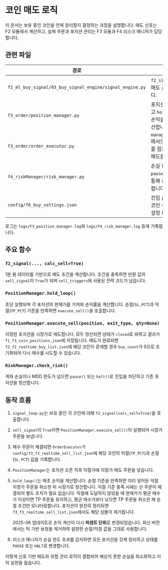 # 코인 매도 로직

이 문서는 보유 중인 코인을 언제 정리할지 결정하는 과정을 설명합니다.
매도 신호는 F2 모듈에서 계산하고, 실제 주문과 포지션 관리는
F3 모듈과 F4 리스크 매니저가 담당합니다.

## 관련 파일

| 경로 | 설명 |
| --- | --- |
| `f2_ml_buy_signal/03_buy_signal_engine/signal_engine.py` | `f2_signal()` 함수가 매도 공식을 평가합니다. |
| `f3_order/position_manager.py` | 포지션 정보를 저장하고 `hold_loop()`에서 손익을 주기적으로 계산합니다. |
| `f3_order/order_executor.py` | `manage_positions()` 메서드로 포지션 상태를 점검하고 필요 시 매도를 실행합니다. |
| `f4_riskManager/risk_manager.py` | 손실 한도 초과 시 `pause()`나 `halt()`를 통해 강제 청산을 수행합니다. |
| `config/f6_buy_settings.json` | 진입 금액과 동시 보유 코인 수 등을 지정하는 설정 파일입니다. |

로그는 `logs/F3_position_manager.log`와 `logs/F4_risk_manager.log` 등에 기록됩니다.

## 주요 함수

### `f2_signal(..., calc_sell=True)`
1분 봉 데이터를 기반으로 매도 조건을 계산합니다.
조건을 충족하면 반환 값의 `sell_signal`이 `True`가 되며
`sell_triggers`에 사용된 전략 코드가 남습니다.

### `PositionManager.hold_loop()`
초당 실행되며 각 포지션의 현재가를 가져와 손익률을 계산합니다.
손절(`SL_PCT`)과 익절(`TP_PCT`) 기준을 만족하면
`execute_sell()`을 호출합니다.

### `PositionManager.execute_sell(position, exit_type, qty=None)`
지정된 포지션을 시장가로 매도합니다.
모두 청산되면 상태가 `closed`로 바뀌고 결과가 `f1_f3_coin_positions.json`에 저장됩니다.
매도가 완료되면 `f2_f2_realtime_buy_list.json`에 해당 코인이 존재할 경우 `buy_count`가 0으로 초기화되어 다시 매수를 시도할 수 있습니다.

### `RiskManager.check_risk()`
계좌 손실이나 MDD 한도가 넘으면 `pause()` 또는 `halt()`로 진입을 차단하고
기존 포지션을 청산합니다.

## 동작 흐름

1. `signal_loop.py`는 보유 중인 각 코인에 대해 `f2_signal(calc_sell=True)`을 호출합니다.
2. `sell_signal`이 `True`이면 `PositionManager.execute_sell()`이 실행되어 시장가 주문을 보냅니다.
3. 매수 주문이 체결되면 `OrderExecutor`가 `config/f3_f3_realtime_sell_list.json`에
   해당 코인의 익절(`TP_PCT`)과 손절(`SL_PCT`) 값을 기록합니다.
4. `PositionManager`는 포지션 오픈 직후 익절가에 지정가 매도 주문을 넣습니다.
5. `hold_loop()`는 매초 손익을 계산합니다. 손절 기준을 만족하면 미리 넣어둔
   익절 지정가 주문을 취소한 뒤 시장가로 청산합니다. 익절 기준 충족 시에는
   선 주문이 체결되어 별도 조치가 필요 없습니다. 익절에 도달하지 않았을 때
   현재가가 평균 매수가 이상이면 TP 주문을 유지하고, 평균 매수가보다 낮으면
   TP 주문을 취소한 채 손절 조건만 모니터링합니다.
   포지션이 완전히 정리되면 `f3_f3_realtime_sell_list.json`에서도 해당 심볼이
   제거됩니다.
   
   2025-06 업데이트로 손익 계산이 다시 **퍼센트 단위**로 변경되었습니다.
   최신 버전에서는 틱 기반 보정을 제거하여 설정한 손절/익절 값을 그대로 사용합니다.
6. 리스크 매니저가 손실 한도 초과를 감지하면 모든 포지션을 강제 정리하고
   상태를 `PAUSE` 또는 `HALT`로 변경합니다.

이렇게 신호 기반 매도와 위험 관리 로직이 결합되어
예상치 못한 손실을 최소화하고 이익 실현을 돕습니다.
